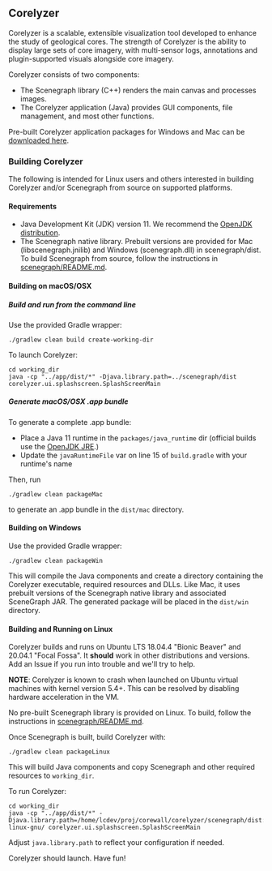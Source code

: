 ## Corelyzer

Corelyzer is a scalable, extensible visualization tool developed to enhance the
study of geological cores. The strength of Corelyzer is the ability to display
large sets of core imagery, with multi-sensor logs, annotations and plugin-supported
visuals alongside core imagery.

Corelyzer consists of two components:
- The Scenegraph library (C++) renders the main canvas and processes images.
- The Corelyzer application (Java) provides GUI components, file management, and most other functions.

Pre-built Corelyzer application packages for Windows and Mac can be [downloaded here](https://github.com/corewall/corelyzer/releases).


### Building Corelyzer
The following is intended for Linux users and others interested in building Corelyzer and/or Scenegraph from source on supported platforms.

#### Requirements
- Java Development Kit (JDK) version 11. We recommend the [OpenJDK distribution](https://adoptopenjdk.net).
- The Scenegraph native library. Prebuilt versions are provided for Mac (libscenegraph.jnilib) and Windows (scenegraph.dll) in scenegraph/dist. To build Scenegraph from source, follow the instructions in [scenegraph/README.md](https://github.com/corewall/corelyzer/tree/master/scenegraph).

#### Building on macOS/OSX

##### Build and run from the command line

Use the provided Gradle wrapper:

    ./gradlew clean build create-working-dir

To launch Corelyzer:

    cd working_dir
    java -cp "../app/dist/*" -Djava.library.path=../scenegraph/dist corelyzer.ui.splashscreen.SplashScreenMain

##### Generate macOS/OSX .app bundle

To generate a complete .app bundle:
- Place a Java 11 runtime in the `packages/java_runtime` dir (official builds use the [OpenJDK JRE](https://adoptopenjdk.net/archive.html).)
- Update the `javaRuntimeFile` var on line 15 of `build.gradle` with your runtime's name

Then, run

    ./gradlew clean packageMac

to generate an .app bundle in the `dist/mac` directory.

#### Building on Windows

Use the provided Gradle wrapper:

    ./gradlew clean packageWin

This will compile the Java components and create a directory containing the Corelyzer executable, required resources and DLLs. Like Mac, it uses prebuilt versions of the Scenegraph native library and associated SceneGraph JAR. The generated package will be placed in the `dist/win` directory.

#### Building and Running on Linux

Corelyzer builds and runs on Ubuntu LTS 18.04.4 "Bionic Beaver" and 20.04.1 "Focal Fossa". It **should** work in other distributions and versions. Add an Issue if you run into trouble and we'll try to help.

**NOTE**: Corelyzer is known to crash when launched on Ubuntu virtual machines with kernel version 5.4+. This can be resolved by disabling hardware acceleration in the VM.

No pre-built Scenegraph library is provided on Linux. To build, follow the instructions in [scenegraph/README.md](https://github.com/corewall/corelyzer/tree/master/scenegraph).

Once Scenegraph is built, build Corelyzer with:
    
    ./gradlew clean packageLinux

This will build Java components and copy Scenegraph and other required resources to `working_dir`.

To run Corelyzer:

    cd working_dir
    java -cp "../app/dist/*" -Djava.library.path=/home/lcdev/proj/corewall/corelyzer/scenegraph/dist:/usr/lib/x86_64-linux-gnu/ corelyzer.ui.splashscreen.SplashScreenMain

Adjust `java.library.path` to reflect your configuration if needed.

Corelyzer should launch. Have fun!
